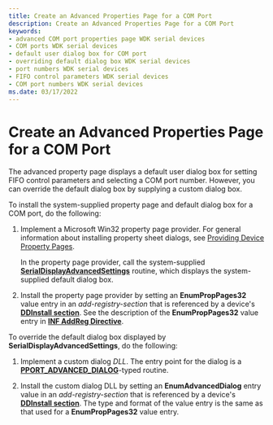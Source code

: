 ```yaml
---
title: Create an Advanced Properties Page for a COM Port
description: Create an Advanced Properties Page for a COM Port
keywords:
- advanced COM port properties page WDK serial devices
- COM ports WDK serial devices
- default user dialog box for COM port
- overriding default dialog box WDK serial devices
- port numbers WDK serial devices
- FIFO control parameters WDK serial devices
- COM port numbers WDK serial devices
ms.date: 03/17/2022
---
```


# Create an Advanced Properties Page for a COM Port

The advanced property page displays a default user dialog box for setting FIFO control parameters and selecting a COM port number. However, you can override the default dialog box by supplying a custom dialog box.

To install the system-supplied property page and default dialog box for a COM port, do the following:

1. Implement a Microsoft Win32 property page provider. For general information about installing property sheet dialogs, see [Providing Device Property Pages](../install/overview-of-device-property-pages.md).

    In the property page provider, call the system-supplied [**SerialDisplayAdvancedSettings**](/windows/win32/api/msports/nf-msports-serialdisplayadvancedsettings) routine, which displays the system-supplied default dialog box.

2. Install the property page provider by setting an **EnumPropPages32** value entry in an *add-registry-section* that is referenced by a device's [**DDInstall section**](../install/inf-ddinstall-section.md). See the description of the **EnumPropPages32** value entry in [**INF AddReg Directive**](../install/inf-addreg-directive.md).

To override the default dialog box displayed by **SerialDisplayAdvancedSettings**, do the following:

1. Implement a custom dialog *DLL*. The entry point for the dialog is a [**PPORT\_ADVANCED\_DIALOG**](/previous-versions/windows/hardware/drivers/ff546956(v=vs.85))-typed routine.

2. Install the custom dialog DLL by setting an **EnumAdvancedDialog** entry value in an *add-registry-section* that is referenced by a device's [**DDInstall section**](../install/inf-ddinstall-section.md). The type and format of the value entry is the same as that used for a **EnumPropPages32** value entry.
